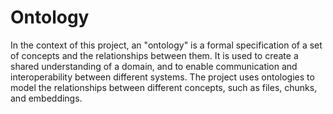 # Ontology

In the context of this project, an "ontology" is a formal specification of a set of concepts and the relationships between them. It is used to create a shared understanding of a domain, and to enable communication and interoperability between different systems. The project uses ontologies to model the relationships between different concepts, such as files, chunks, and embeddings.
